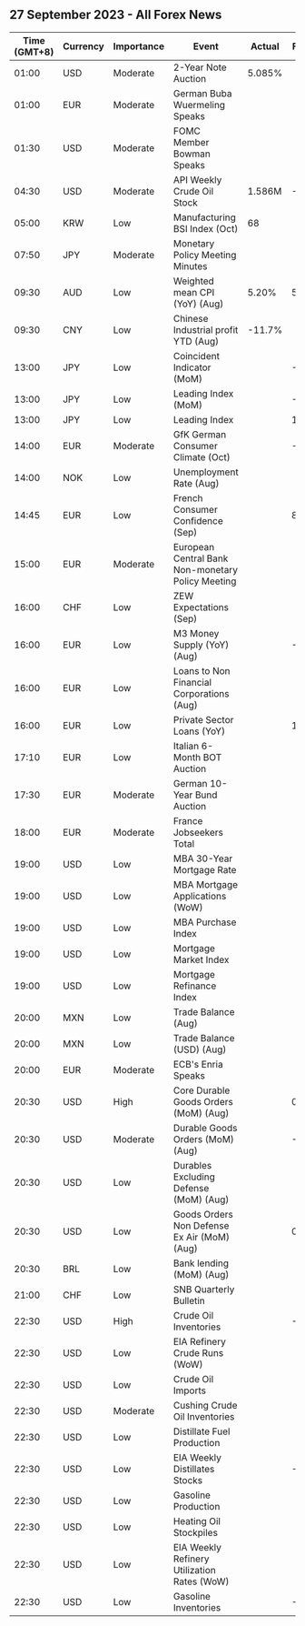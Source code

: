 ## 27 September 2023 - All Forex News

| Time (GMT+8) | Currency | Importance | Event | Actual | Forecast | Previous |
|------|----------|------------|-------|--------|----------|----------|
| 01:00 | USD | Moderate | 2-Year Note Auction | 5.085% |  | 5.024% |
| 01:00 | EUR | Moderate | German Buba Wuermeling Speaks |  |  |  |
| 01:30 | USD | Moderate | FOMC Member Bowman Speaks |  |  |  |
| 04:30 | USD | Moderate | API Weekly Crude Oil Stock | 1.586M | -1.650M | -5.250M |
| 05:00 | KRW | Low | Manufacturing BSI Index (Oct) | 68 |  | 67 |
| 07:50 | JPY | Moderate | Monetary Policy Meeting Minutes |  |  |  |
| 09:30 | AUD | Low | Weighted mean CPI (YoY) (Aug) | 5.20% | 5.20% | 4.90% |
| 09:30 | CNY | Low | Chinese Industrial profit YTD (Aug) | -11.7% |  | -15.5% |
| 13:00 | JPY | Low | Coincident Indicator (MoM) |  | -1.1% | 0.8% |
| 13:00 | JPY | Low | Leading Index (MoM) |  | -1.2% | -0.2% |
| 13:00 | JPY | Low | Leading Index |  | 107.6 | 108.8 |
| 14:00 | EUR | Moderate | GfK German Consumer Climate (Oct) |  | -26.0 | -25.5 |
| 14:00 | NOK | Low | Unemployment Rate (Aug) |  |  | 3.5% |
| 14:45 | EUR | Low | French Consumer Confidence (Sep) |  | 84 | 85 |
| 15:00 | EUR | Moderate | European Central Bank Non-monetary Policy Meeting |  |  |  |
| 16:00 | CHF | Low | ZEW Expectations (Sep) |  |  | -38.6 |
| 16:00 | EUR | Low | M3 Money Supply (YoY) (Aug) |  | -1.0% | -0.4% |
| 16:00 | EUR | Low | Loans to Non Financial Corporations (Aug) |  |  | 2.2% |
| 16:00 | EUR | Low | Private Sector Loans (YoY) |  | 1.2% | 1.3% |
| 17:10 | EUR | Low | Italian 6-Month BOT Auction |  |  | 3.829% |
| 17:30 | EUR | Moderate | German 10-Year Bund Auction |  |  | 2.630% |
| 18:00 | EUR | Moderate | France Jobseekers Total |  |  | 2,816.6K |
| 19:00 | USD | Low | MBA 30-Year Mortgage Rate |  |  | 7.31% |
| 19:00 | USD | Low | MBA Mortgage Applications (WoW) |  |  | 5.4% |
| 19:00 | USD | Low | MBA Purchase Index |  |  | 147.0 |
| 19:00 | USD | Low | Mortgage Market Index |  |  | 192.1 |
| 19:00 | USD | Low | Mortgage Refinance Index |  |  | 415.4 |
| 20:00 | MXN | Low | Trade Balance (Aug) |  |  | -0.881B |
| 20:00 | MXN | Low | Trade Balance (USD) (Aug) |  |  | 0.532B |
| 20:00 | EUR | Moderate | ECB's Enria Speaks |  |  |  |
| 20:30 | USD | High | Core Durable Goods Orders (MoM) (Aug) |  | 0.1% | 0.5% |
| 20:30 | USD | Moderate | Durable Goods Orders (MoM) (Aug) |  | -0.5% | -5.2% |
| 20:30 | USD | Low | Durables Excluding Defense (MoM) (Aug) |  |  | -5.5% |
| 20:30 | USD | Low | Goods Orders Non Defense Ex Air (MoM) (Aug) |  | 0.0% | 0.1% |
| 20:30 | BRL | Low | Bank lending (MoM) (Aug) |  |  | -0.2% |
| 21:00 | CHF | Low | SNB Quarterly Bulletin |  |  |  |
| 22:30 | USD | High | Crude Oil Inventories |  | -1.650M | -2.135M |
| 22:30 | USD | Low | EIA Refinery Crude Runs (WoW) |  |  | -0.496M |
| 22:30 | USD | Low | Crude Oil Imports |  |  | -3.042M |
| 22:30 | USD | Moderate | Cushing Crude Oil Inventories |  |  | -2.064M |
| 22:30 | USD | Low | Distillate Fuel Production |  |  | -0.229M |
| 22:30 | USD | Low | EIA Weekly Distillates Stocks |  | -2.000M | -2.867M |
| 22:30 | USD | Low | Gasoline Production |  |  | 0.499M |
| 22:30 | USD | Low | Heating Oil Stockpiles |  |  | -0.109M |
| 22:30 | USD | Low | EIA Weekly Refinery Utilization Rates (WoW) |  |  | -1.8% |
| 22:30 | USD | Low | Gasoline Inventories |  | -0.050M | -0.831M |
